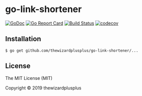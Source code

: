 # go-link-shortener

[![GoDoc](https://godoc.org/github.com/thewizardplusplus/go-link-shortener?status.svg)](https://godoc.org/github.com/thewizardplusplus/go-link-shortener)
[![Go Report Card](https://goreportcard.com/badge/github.com/thewizardplusplus/go-link-shortener)](https://goreportcard.com/report/github.com/thewizardplusplus/go-link-shortener)
[![Build Status](https://travis-ci.org/thewizardplusplus/go-link-shortener.svg?branch=master)](https://travis-ci.org/thewizardplusplus/go-link-shortener)
[![codecov](https://codecov.io/gh/thewizardplusplus/go-link-shortener/branch/master/graph/badge.svg)](https://codecov.io/gh/thewizardplusplus/go-link-shortener)

## Installation

```
$ go get github.com/thewizardplusplus/go-link-shortener/...
```

## License

The MIT License (MIT)

Copyright &copy; 2019 thewizardplusplus
